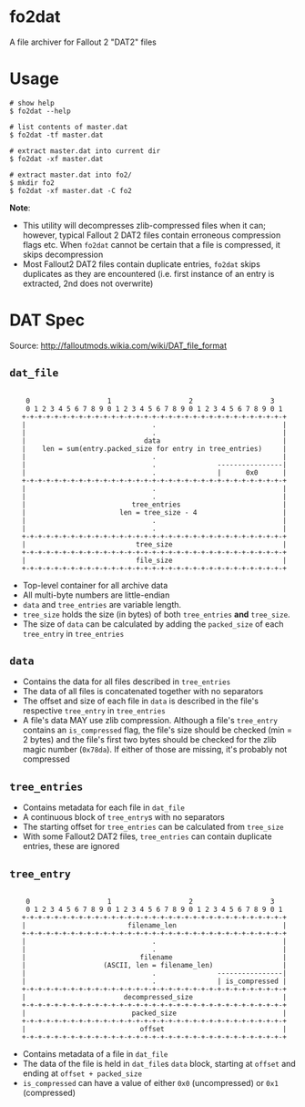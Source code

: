 # fo2dat

A file archiver for Fallout 2 "DAT2" files


# Usage

```
# show help
$ fo2dat --help

# list contents of master.dat
$ fo2dat -tf master.dat

# extract master.dat into current dir
$ fo2dat -xf master.dat

# extract master.dat into fo2/
$ mkdir fo2
$ fo2dat -xf master.dat -C fo2
```

**Note**:
- This utility will decompresses zlib-compressed files when it can; however, typical Fallout 2
  DAT2 files contain erroneous compression flags etc. When `fo2dat` cannot be certain that a
  file is compressed, it skips decompression
- Most Fallout2 DAT2 files contain duplicate entries, `fo2dat` skips duplicates as they are
  encountered (i.e. first instance of an entry is extracted, 2nd does not overwrite)


# DAT Spec

Source: http://falloutmods.wikia.com/wiki/DAT_file_format

## `dat_file`

```text

    0                   1                   2                   3
    0 1 2 3 4 5 6 7 8 9 0 1 2 3 4 5 6 7 8 9 0 1 2 3 4 5 6 7 8 9 0 1
   +-+-+-+-+-+-+-+-+-+-+-+-+-+-+-+-+-+-+-+-+-+-+-+-+-+-+-+-+-+-+-+-+
   |                               .                               |
   |                               .                               |
   |                             data                              |
   |    len = sum(entry.packed_size for entry in tree_entries)     |
   |                               .                               |
   |                               .               ----------------|
   |                               .               |      0x0      |
   +-+-+-+-+-+-+-+-+-+-+-+-+-+-+-+-+-+-+-+-+-+-+-+-+-+-+-+-+-+-+-+-+
   |                               .                               |
   |                               .                               |
   |                          tree_entries                         |
   |                       len = tree_size - 4                     |
   |                               .                               |
   |                               .                               |
   +-+-+-+-+-+-+-+-+-+-+-+-+-+-+-+-+-+-+-+-+-+-+-+-+-+-+-+-+-+-+-+-+
   |                           tree_size                           |
   +-+-+-+-+-+-+-+-+-+-+-+-+-+-+-+-+-+-+-+-+-+-+-+-+-+-+-+-+-+-+-+-+
   |                           file_size                           |
   +-+-+-+-+-+-+-+-+-+-+-+-+-+-+-+-+-+-+-+-+-+-+-+-+-+-+-+-+-+-+-+-+

```

- Top-level container for all archive data
- All multi-byte numbers are little-endian
- `data` and `tree_entries` are variable length.
- `tree_size` holds the size (in bytes) of both `tree_entries` **and** `tree_size`.
- The size of `data` can be calculated by adding the `packed_size` of each `tree_entry`
  in `tree_entries`


## `data`

- Contains the data for all files described in `tree_entries`
- The data of all files is concatenated together with no separators
- The offset and size of each file in `data` is described in the file's respective
  `tree_entry` in `tree_entries`
- A file's data MAY use zlib compression. Although a file's `tree_entry` contains an `is_compressed` flag,
  the file's size should be checked (min = 2 bytes) and the file's first two bytes should be checked for
  the zlib magic number (`0x78da`). If either of those are missing, it's probably not compressed


## `tree_entries`

- Contains metadata for each file in `dat_file`
- A continuous block of `tree_entry`s with no separators
- The starting offset for `tree_entries` can be calculated from `tree_size`
- With some Fallout2 DAT2 files, `tree_entries` can contain duplicate entries, these are ignored


## `tree_entry`

```text

    0                   1                   2                   3
    0 1 2 3 4 5 6 7 8 9 0 1 2 3 4 5 6 7 8 9 0 1 2 3 4 5 6 7 8 9 0 1
   +-+-+-+-+-+-+-+-+-+-+-+-+-+-+-+-+-+-+-+-+-+-+-+-+-+-+-+-+-+-+-+-+
   |                         filename_len                          |
   +-+-+-+-+-+-+-+-+-+-+-+-+-+-+-+-+-+-+-+-+-+-+-+-+-+-+-+-+-+-+-+-+
   |                               .                               |
   |                               .                               |
   |                            filename                           |
   |                   (ASCII, len = filename_len)                 |
   |                               .               ----------------|
   |                               .               | is_compressed |
   +-+-+-+-+-+-+-+-+-+-+-+-+-+-+-+-+-+-+-+-+-+-+-+-+-+-+-+-+-+-+-+-+
   |                        decompressed_size                      |
   +-+-+-+-+-+-+-+-+-+-+-+-+-+-+-+-+-+-+-+-+-+-+-+-+-+-+-+-+-+-+-+-+
   |                          packed_size                          |
   +-+-+-+-+-+-+-+-+-+-+-+-+-+-+-+-+-+-+-+-+-+-+-+-+-+-+-+-+-+-+-+-+
   |                            offset                             |
   +-+-+-+-+-+-+-+-+-+-+-+-+-+-+-+-+-+-+-+-+-+-+-+-+-+-+-+-+-+-+-+-+

```

- Contains metadata of a file in `dat_file`
- The data of the file is held in `dat_file`s `data` block, starting at
  `offset` and ending at `offset + packed_size`
- `is_compressed` can have a value of either `0x0` (uncompressed) or `0x1`
  (compressed)
